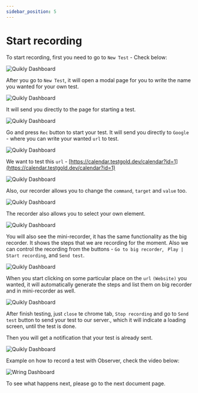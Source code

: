 ```yaml
---
sidebar_position: 5
---
```


# Start recording

To start recording, first you need to go to `New Test` - Check below: 

![Quikly Dashboard](/img/NewTest.png)

After you go to `New Test`, it will open a modal page for you to write the name you wanted for your own test. 

![Quikly Dashboard](/img/Name.png)

It will send you directly to the page for starting a test. 

![Quikly Dashboard](/img/333.png)

Go and press `Rec` button to start your test. It will send you directly to `Google` - where you can write your wanted `url` to test. 

![Quikly Dashboard](/img/Start.png)

We want to test this `url` - [https://calendar.testgold.dev/calendar?id=1](https://calendar.testgold.dev/calendar?id=1)

![Quikly Dashboard](/img/ss.png)

Also, our recorder allows you to change the `command`, `target` and `value` too. 

![Quikly Dashboard](/img/targets.png)

The recorder also allows you to select your own element. 

![Quikly Dashboard](/img/element.png)

You will also see the mini-recorder, it has the same functionality as the big recorder. It shows the steps that we are recording for the moment. Also we can control the recording from the buttons - `Go to big recorder`, ` Play | Start recording`, and `Send test`.

![Quikly Dashboard](/img/mini.png)


When you start clicking on some particular place on the `url` `(Website)` you wanted, it will automatically generate the steps and list them on big recorder and in mini-recorder as well.

![Quikly Dashboard](/img/by.png)

After finish testing, just `close` te chrome tab, `Stop recording` and go to `Send test` button to send your test to our server., which it will indicate a loading screen, until the test is done. 


Then you will get a notification that your test is already sent.

![Quikly Dashboard](/img/notification.png) 

Example on how to record a test with Observer, check the video below: 

![Wring Dashboard](/img/Observer.gif)

To see what happens next, please go to the next document page.

